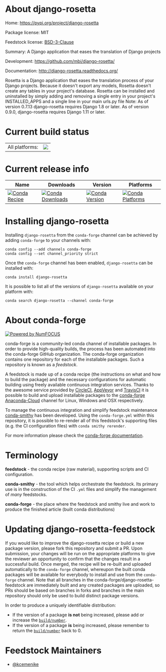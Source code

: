 About django-rosetta
====================

Home: https://pypi.org/project/django-rosetta

Package license: MIT

Feedstock license: [BSD-3-Clause](https://github.com/conda-forge/django-rosetta-feedstock/blob/master/LICENSE.txt)

Summary: A Django application that eases the translation of Django projects

Development: https://github.com/mbi/django-rosetta/

Documentation: http://django-rosetta.readthedocs.org/

Rosetta is a Django application that eases the translation process of your Django projects.
Because it doesn't export any models, Rosetta doesn't create any tables in your project's database.
Rosetta can be installed and uninstalled by simply adding and removing a single entry in your project's INSTALLED_APPS and a single line in your main urls.py file
Note: As of version 0.7.13 django-rosetta requires Django 1.8 or later. As of version 0.9.0, django-rosetta requires Django 1.11 or later.


Current build status
====================


<table><tr><td>All platforms:</td>
    <td>
      <a href="https://dev.azure.com/conda-forge/feedstock-builds/_build/latest?definitionId=10375&branchName=master">
        <img src="https://dev.azure.com/conda-forge/feedstock-builds/_apis/build/status/django-rosetta-feedstock?branchName=master">
      </a>
    </td>
  </tr>
</table>

Current release info
====================

| Name | Downloads | Version | Platforms |
| --- | --- | --- | --- |
| [![Conda Recipe](https://img.shields.io/badge/recipe-django--rosetta-green.svg)](https://anaconda.org/conda-forge/django-rosetta) | [![Conda Downloads](https://img.shields.io/conda/dn/conda-forge/django-rosetta.svg)](https://anaconda.org/conda-forge/django-rosetta) | [![Conda Version](https://img.shields.io/conda/vn/conda-forge/django-rosetta.svg)](https://anaconda.org/conda-forge/django-rosetta) | [![Conda Platforms](https://img.shields.io/conda/pn/conda-forge/django-rosetta.svg)](https://anaconda.org/conda-forge/django-rosetta) |

Installing django-rosetta
=========================

Installing `django-rosetta` from the `conda-forge` channel can be achieved by adding `conda-forge` to your channels with:

```
conda config --add channels conda-forge
conda config --set channel_priority strict
```

Once the `conda-forge` channel has been enabled, `django-rosetta` can be installed with:

```
conda install django-rosetta
```

It is possible to list all of the versions of `django-rosetta` available on your platform with:

```
conda search django-rosetta --channel conda-forge
```


About conda-forge
=================

[![Powered by
NumFOCUS](https://img.shields.io/badge/powered%20by-NumFOCUS-orange.svg?style=flat&colorA=E1523D&colorB=007D8A)](https://numfocus.org)

conda-forge is a community-led conda channel of installable packages.
In order to provide high-quality builds, the process has been automated into the
conda-forge GitHub organization. The conda-forge organization contains one repository
for each of the installable packages. Such a repository is known as a *feedstock*.

A feedstock is made up of a conda recipe (the instructions on what and how to build
the package) and the necessary configurations for automatic building using freely
available continuous integration services. Thanks to the awesome service provided by
[CircleCI](https://circleci.com/), [AppVeyor](https://www.appveyor.com/)
and [TravisCI](https://travis-ci.com/) it is possible to build and upload installable
packages to the [conda-forge](https://anaconda.org/conda-forge)
[Anaconda-Cloud](https://anaconda.org/) channel for Linux, Windows and OSX respectively.

To manage the continuous integration and simplify feedstock maintenance
[conda-smithy](https://github.com/conda-forge/conda-smithy) has been developed.
Using the ``conda-forge.yml`` within this repository, it is possible to re-render all of
this feedstock's supporting files (e.g. the CI configuration files) with ``conda smithy rerender``.

For more information please check the [conda-forge documentation](https://conda-forge.org/docs/).

Terminology
===========

**feedstock** - the conda recipe (raw material), supporting scripts and CI configuration.

**conda-smithy** - the tool which helps orchestrate the feedstock.
                   Its primary use is in the construction of the CI ``.yml`` files
                   and simplify the management of *many* feedstocks.

**conda-forge** - the place where the feedstock and smithy live and work to
                  produce the finished article (built conda distributions)


Updating django-rosetta-feedstock
=================================

If you would like to improve the django-rosetta recipe or build a new
package version, please fork this repository and submit a PR. Upon submission,
your changes will be run on the appropriate platforms to give the reviewer an
opportunity to confirm that the changes result in a successful build. Once
merged, the recipe will be re-built and uploaded automatically to the
`conda-forge` channel, whereupon the built conda packages will be available for
everybody to install and use from the `conda-forge` channel.
Note that all branches in the conda-forge/django-rosetta-feedstock are
immediately built and any created packages are uploaded, so PRs should be based
on branches in forks and branches in the main repository should only be used to
build distinct package versions.

In order to produce a uniquely identifiable distribution:
 * If the version of a package **is not** being increased, please add or increase
   the [``build/number``](https://docs.conda.io/projects/conda-build/en/latest/resources/define-metadata.html#build-number-and-string).
 * If the version of a package **is** being increased, please remember to return
   the [``build/number``](https://docs.conda.io/projects/conda-build/en/latest/resources/define-metadata.html#build-number-and-string)
   back to 0.

Feedstock Maintainers
=====================

* [@kcemenike](https://github.com/kcemenike/)

